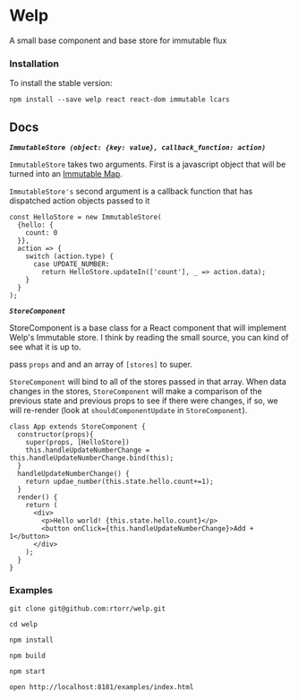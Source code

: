 # Welp

A small base component and base store for immutable flux

### Installation

To install the stable version:

```
npm install --save welp react react-dom immutable lcars
```


## Docs

***`ImmutableStore (object: {key: value}, callback_function: action)`***

`ImmutableStore` takes two arguments. First is a javascript object that will be turned into an 
[Immutable Map](http://facebook.github.io/immutable-js/docs/#/Map). 

`ImmutableStore's` second argument is a callback function that has dispatched action objects passed to it

```
const HelloStore = new ImmutableStore(
  {hello: {
    count: 0
  }},
  action => {
    switch (action.type) {
      case UPDATE_NUMBER:
        return HelloStore.updateIn(['count'], _ => action.data);
    }
  }
);
```

***`StoreComponent`***

StoreComponent is a base class for a React component that will implement Welp's Immutable store.
I think by reading the small source, you can kind of see what it is up to. 

pass `props` and and an array of `[stores]` to super.

`StoreComponent` will bind to all of the stores passed in that array. When data changes in the stores,
`StoreComponent` will make a comparison of the previous state and previous props to see if there were changes,
if so, we will re-render (look at `shouldComponentUpdate` in `StoreComponent`).

```
class App extends StoreComponent {
  constructor(props){
    super(props, [HelloStore])
    this.handleUpdateNumberChange = this.handleUpdateNumberChange.bind(this);
  }
  handleUpdateNumberChange() {
    return updae_number(this.state.hello.count+=1);
  }
  render() {
    return (
      <div>
        <p>Hello world! {this.state.hello.count}</p>
        <button onClick={this.handleUpdateNumberChange}>Add + 1</button>
      </div>
    );
  }
}
```


### Examples

```
git clone git@github.com:rtorr/welp.git

cd welp

npm install

npm build
 
npm start
 
open http://localhost:8181/examples/index.html
```